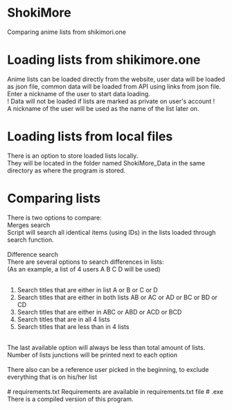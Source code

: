 # ShokiMore
Comparing anime lists from shikimori.one
# Loading lists from shikimore.one
Anime lists can be loaded directly from the website, user data will be loaded as json file, common data will be loaded from API using links from json file.
Enter a nickname of the user to start data loading.<br />
! Data will not be loaded if lists are marked as private on user's account !<br />
A nickname of the user will be used as the name of the list later on.
# Loading lists from local files
There is an option to store loaded lists locally.<br />
They will be located in the folder named ShokiMore_Data in the same directory as where the program is stored.<br />
# Comparing lists
There is two options to compare:<br />
Merges search<br />
Script will search all identical items (using IDs) in the lists loaded through search function.<br /><br />
Difference search<br />
There are several options to search differences in lists:<br />
(As an example, a list of 4 users A B C D will be used)<br /><br />
1. Search titles that are either in list A or B or C or D<br />
2. Search titles that are either in both lists AB or AC or AD or BC or BD or CD<br />
3. Search titles that are either in ABC or ABD or ACD or BCD<br />
4. Search titles that are in all 4 lists<br />
5. Search titles that are less than in 4 lists<br />
<br />
The last available option will always be less than total amount of lists.<br />
Number of lists junctions will be printed next to each option<br />
<br />
There also can be a reference user picked in the beginning, to exclude everything that is on his/her list<br />
<br />
# requirements.txt
Requirements are available in requirements.txt file
# .exe
There is a compiled version of this program.

 
